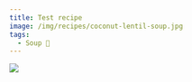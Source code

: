 ```yaml
---
title: Test recipe
image: /img/recipes/coconut-lentil-soup.jpg
tags:
  - Soup 🥣
---
```



![](/img/recipes/brownies.jpg)